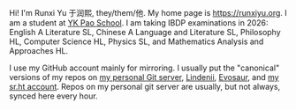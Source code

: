 Hi! I'm Runxi Yu 于润熙, they/them/他. My home page is <https://runxiyu.org>. I am a student at [YK Pao School](https://ykpaoschool.cn). I am taking IBDP examinations in 2026: English A Literature SL, Chinese A Language and Literature SL, Philosophy HL, Computer Science HL, Physics SL, and Mathematics Analysis and Approaches HL.

I use my GitHub account mainly for mirroring. I usually put the "canonical" versions of my repos on [my personal Git server](https://git.runxiyu.org/), [Lindenii](https://forge.lindenii.runxiyu.org), [Evosaur](https://git.evosaur.runxiyu.org), and [my sr.ht account](https://git.sr.ht/~runxiyu). Repos on my personal git server are usually, but not always, synced here every hour.

